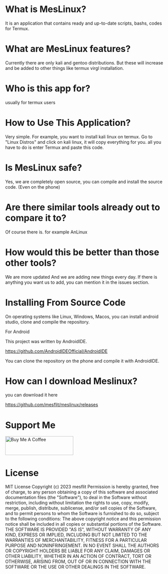 # What is MesLinux?

It is an application that contains ready and up-to-date scripts, bashs, codes for Termux.

# What are MesLinux features?

Currently there are only kali and gentoo distributions. But these will increase and be added to other things like termux virgl installation.

# Who is this app for?

usually for termux users

# How to Use This Application?

Very simple. For example, you want to install kali linux on termux. Go to "Linux Distros" and click on kali linux, it will copy everything for you. all you have to do is enter Termux and paste this code.

# Is MesLinux safe?

Yes, we are completely open source, you can compile and install the source code. (Even on the phone)

# Are there similar tools already out to compare it to?

Of course there is. for example AnLinux

# How would this be better than those other tools?

We are more updated And we are adding new things every day. If there is anything you want us to add, you can mention it in the issues section.

# Installing From Source Code

On operating systems like Linux, Windows, Macos, you can install android studio, clone and compile the repository.

For Android

This project was written by AndroidIDE.

https://github.com/AndroidIDEOfficial/AndroidIDE

You can clone the repository on the phone and compile it with AndroidIDE.

# How can I download Meslinux?

you can download it here

https://github.com/mesflit/meslinux/releases


# Support Me

<a href="https://www.buymeacoffee.com/mesflit" target="_blank"><img src="https://cdn.buymeacoffee.com/buttons/v2/default-red.png" alt="Buy Me A Coffee" style="height: 60px !important;width: 217px !important;" ></a>

# License

MIT License
Copyright (c) 2023 mesflit
Permission is hereby granted, free of charge, to any person obtaining a copy
of this software and associated documentation files (the "Software"), to deal
in the Software without restriction, including without limitation the rights
to use, copy, modify, merge, publish, distribute, sublicense, and/or sell
copies of the Software, and to permit persons to whom the Software is
furnished to do so, subject to the following conditions:
The above copyright notice and this permission notice shall be included in all
copies or substantial portions of the Software.
THE SOFTWARE IS PROVIDED "AS IS", WITHOUT WARRANTY OF ANY KIND, EXPRESS OR
IMPLIED, INCLUDING BUT NOT LIMITED TO THE WARRANTIES OF MERCHANTABILITY,
FITNESS FOR A PARTICULAR PURPOSE AND NONINFRINGEMENT. IN NO EVENT SHALL THE
AUTHORS OR COPYRIGHT HOLDERS BE LIABLE FOR ANY CLAIM, DAMAGES OR OTHER
LIABILITY, WHETHER IN AN ACTION OF CONTRACT, TORT OR OTHERWISE, ARISING FROM,
OUT OF OR IN CONNECTION WITH THE SOFTWARE OR THE USE OR OTHER DEALINGS IN THE
SOFTWARE.
